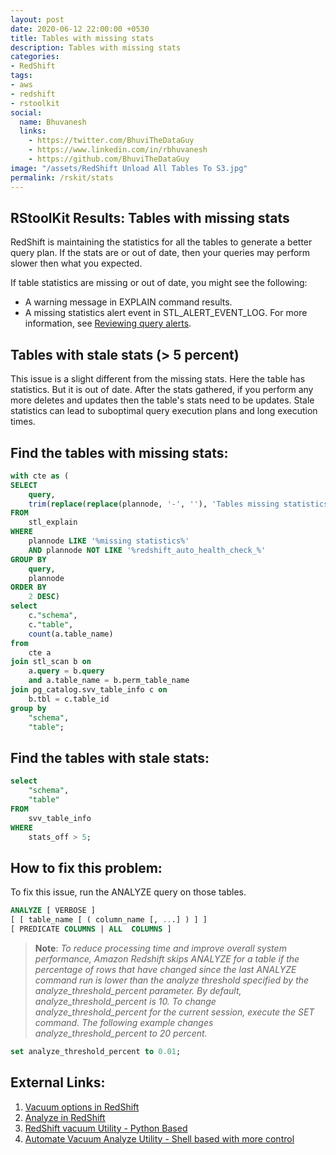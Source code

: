 ```yaml
---
layout: post
date: 2020-06-12 22:00:00 +0530
title: Tables with missing stats
description: Tables with missing stats
categories:
- RedShift
tags:
- aws
- redshift
- rstoolkit
social:
  name: Bhuvanesh
  links:
    - https://twitter.com/BhuviTheDataGuy
    - https://www.linkedin.com/in/rbhuvanesh
    - https://github.com/BhuviTheDataGuy
image: "/assets/RedShift Unload All Tables To S3.jpg"
permalink: /rskit/stats
---
```


## RStoolKit Results: Tables with missing stats

RedShift is maintaining the statistics for all the tables to generate a better query plan. If the stats are or out of date, then your queries may perform slower then what you expected. 

If table statistics are missing or out of date, you might see the following:

- A warning message in EXPLAIN command results.
- A missing statistics alert event in STL_ALERT_EVENT_LOG. For more information, see [Reviewing query alerts](https://docs.aws.amazon.com/redshift/latest/dg/c-reviewing-query-alerts.html).

## Tables with stale stats (> 5 percent)

This issue is a slight different from the missing stats. Here the table has statistics. But it is out of date. After the stats gathered, if you perform any more deletes and updates then the table's stats need to be updates. Stale statistics can lead to suboptimal query execution plans and long execution times.

## Find the tables with missing stats:

```sql
with cte as (
SELECT
	query,
	trim(replace(replace(plannode, '-', ''), 'Tables missing statistics:', '')) as table_name
FROM
	stl_explain
WHERE
	plannode LIKE '%missing statistics%'
	AND plannode NOT LIKE '%redshift_auto_health_check_%'
GROUP BY
	query,
	plannode
ORDER BY
	2 DESC)
select
	c."schema",
	c."table",
	count(a.table_name)
from
	cte a
join stl_scan b on
	a.query = b.query
	and a.table_name = b.perm_table_name
join pg_catalog.svv_table_info c on
	b.tbl = c.table_id
group by
	"schema",
	"table";
```

## Find the tables with stale stats:

```sql
select
	"schema",
	"table"
FROM
	svv_table_info
WHERE
	stats_off > 5;
```

## How to fix this problem:

To fix this issue, run the ANALYZE query on those tables. 

```sql
ANALYZE [ VERBOSE ]
[ [ table_name [ ( column_name [, ...] ) ] ]
[ PREDICATE COLUMNS | ALL  COLUMNS ]
```

> **Note**: *To reduce processing time and improve overall system performance, Amazon Redshift skips ANALYZE for a table if the percentage of rows that have changed since the last ANALYZE command run is lower than the analyze threshold specified by the analyze_threshold_percent parameter. By default, analyze_threshold_percent is 10. To change analyze_threshold_percent for the current session, execute the SET command. The following example changes analyze_threshold_percent to 20 percent.*

```sql
set analyze_threshold_percent to 0.01;
```

## External Links:

1. [Vacuum options in RedShift](https://docs.aws.amazon.com/redshift/latest/dg/r_VACUUM_command.html)
2. [Analyze in RedShift](https://docs.aws.amazon.com/redshift/latest/dg/r_ANALYZE.html)
3. [RedShift vacuum Utility - Python Based](https://github.com/awslabs/amazon-redshift-utils/tree/master/src/AnalyzeVacuumUtility)
4. [Automate Vacuum Analyze Utility - Shell based with more control](https://thedataguy.in/automate-redshift-vacuum-analyze-using-shell-script-utility/)